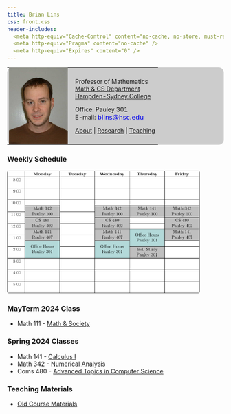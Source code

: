```yaml
---
title: Brian Lins
css: front.css
header-includes:
  <meta http-equiv="Cache-Control" content="no-cache, no-store, must-revalidate" />
  <meta http-equiv="Pragma" content="no-cache" />
  <meta http-equiv="Expires" content="0" />
---
```


<!--- - --->

<div style="background-color:#ccc; border-top: 0px solid black; border-bottom: 0px solid black; border-radius: 12px">
<table>
<tr>
<td>
<img src="Brian4.jpg" width=143 style="display:block; margin:-3px; 0px solid black;"></img>
</td>
<td>

Professor of Mathematics \
[Math & CS Department](http://www.hsc.edu/academics/mathematics-and-computer-science) \
[Hampden-Sydney College](https://www.hsc.edu)

Office: Pauley 301 \
E-mail: <a href='mailto:'><img src="address.png"  style="vertical-align:bottom"/></a>

[About](about.html) | [Research](research.html) | [Teaching](index.html) 

</td>
</tr>
</table>
</div>

<!--- - --->

### Weekly Schedule

<a href="spring24/schedule.pdf"><img src="spring24/schedule.png" width="448"/></a>

### MayTerm 2024 Class

* Math 111 - [Math & Society](spring24/math111/index.html)

### Spring 2024 Classes

* Math 141 - [Calculus I](spring24/math141/index.html) 
* Math 342 - [Numerical Analysis](spring24/math342/index.html) 
* Coms 480 - [Advanced Topics in Computer Science](spring24/cs480/index.html)


### Teaching Materials

* [Old Course Materials](http://people.hsc.edu/faculty-staff/blins/classes/)

<br>
<br>
<br>
<br>
<br>
<br>
<br>
<br>
<br>
<br>
